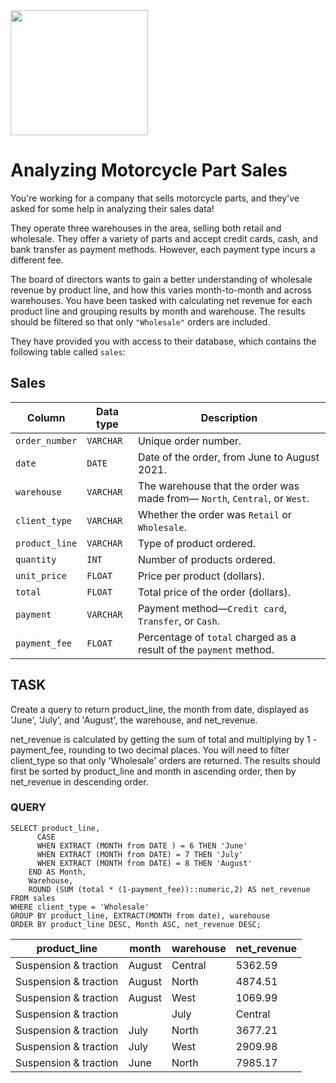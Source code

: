 <img src="https://github.com/ManuHernandezz/MotorcyclesPartSales/assets/130862652/490a414b-f110-4681-b0af-40c478f0fd6b" width="220" height="200">

# Analyzing Motorcycle Part Sales

You're working for a company that sells motorcycle parts, and they've asked for some help in analyzing their sales data!

They operate three warehouses in the area, selling both retail and wholesale. They offer a variety of parts and accept credit cards, cash, and bank transfer as payment methods. However, each payment type incurs a different fee.

The board of directors wants to gain a better understanding of wholesale revenue by product line, and how this varies month-to-month and across warehouses. You have been tasked with calculating net revenue for each product line and grouping results by month and warehouse. The results should be filtered so that only `"Wholesale"` orders are included.

They have provided you with access to their database, which contains the following table called `sales`:

## Sales
| Column | Data type | Description |
|--------|-----------|-------------|
| `order_number` | `VARCHAR` | Unique order number. |
| `date` | `DATE` | Date of the order, from June to August 2021. |
| `warehouse` | `VARCHAR` | The warehouse that the order was made from&mdash; `North`, `Central`, or `West`. |
| `client_type` | `VARCHAR` | Whether the order was `Retail` or `Wholesale`. |
| `product_line` | `VARCHAR` | Type of product ordered. |
| `quantity` | `INT` | Number of products ordered. | 
| `unit_price` | `FLOAT` | Price per product (dollars). |
| `total` | `FLOAT` | Total price of the order (dollars). |
| `payment` | `VARCHAR` | Payment method&mdash;`Credit card`, `Transfer`, or `Cash`. |
| `payment_fee` | `FLOAT` | Percentage of `total` charged as a result of the `payment` method. |

## TASK
Create a query to return product_line, the month from date, displayed as 'June', 'July', and 'August', the warehouse, and net_revenue.

  net_revenue is calculated by getting the sum of total and multiplying by 1 - payment_fee, rounding to two decimal places.
  You will need to filter client_type so that only 'Wholesale' orders are returned.
  The results should first be sorted by product_line and month in ascending order, then by net_revenue in descending order.


### QUERY
    
    SELECT product_line,
		  CASE 
		  WHEN EXTRACT (MONTH from DATE ) = 6 THEN 'June'
		  WHEN EXTRACT (MONTH from DATE) = 7 THEN 'July'
		  WHEN EXTRACT (MONTH from DATE) = 8 THEN 'August'
	    END AS Month,
	    Warehouse,
	    ROUND (SUM (total * (1-payment_fee))::numeric,2) AS net_revenue
    FROM sales
    WHERE client_type = 'Wholesale'
    GROUP BY product_line, EXTRACT(MONTH from date), warehouse
    ORDER BY product_line DESC, Month ASC, net_revenue DESC;

| product_line | month | warehouse | net_revenue |
|--------|-----------|-------------|-------------|
|Suspension & traction|August|Central|5362.59|
|Suspension & traction|August|North|4874.51|
|Suspension & traction|August|West|1069.99|
|Suspension & traction||July|Central|6392.23|
|Suspension & traction|July|North|3677.21|
|Suspension & traction|July|West|2909.98|
|Suspension & traction|June|North|7985.17|

    
